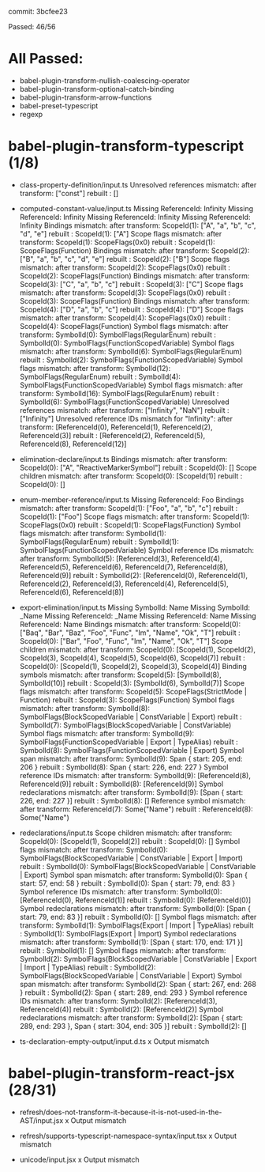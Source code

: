 commit: 3bcfee23

Passed: 46/56

# All Passed:

-   babel-plugin-transform-nullish-coalescing-operator
-   babel-plugin-transform-optional-catch-binding
-   babel-plugin-transform-arrow-functions
-   babel-preset-typescript
-   regexp

# babel-plugin-transform-typescript (1/8)

-   class-property-definition/input.ts Unresolved references mismatch: after
    transform: ["const"] rebuilt : []

-   computed-constant-value/input.ts Missing ReferenceId: Infinity Missing
    ReferenceId: Infinity Missing ReferenceId: Infinity Missing ReferenceId:
    Infinity Bindings mismatch: after transform: ScopeId(1): ["A", "a", "b",
    "c", "d", "e"] rebuilt : ScopeId(1): ["A"] Scope flags mismatch: after transform:
    ScopeId(1): ScopeFlags(0x0) rebuilt : ScopeId(1): ScopeFlags(Function) Bindings
    mismatch: after transform: ScopeId(2): ["B", "a", "b", "c", "d", "e"]
    rebuilt : ScopeId(2): ["B"] Scope flags mismatch: after transform:
    ScopeId(2): ScopeFlags(0x0) rebuilt : ScopeId(2): ScopeFlags(Function)
    Bindings mismatch: after transform: ScopeId(3): ["C", "a", "b", "c"] rebuilt
    : ScopeId(3): ["C"] Scope flags mismatch: after transform: ScopeId(3): ScopeFlags(0x0)
    rebuilt : ScopeId(3): ScopeFlags(Function) Bindings mismatch: after transform:
    ScopeId(4): ["D", "a", "b", "c"] rebuilt : ScopeId(4): ["D"] Scope flags
    mismatch: after transform: ScopeId(4): ScopeFlags(0x0) rebuilt : ScopeId(4):
    ScopeFlags(Function) Symbol flags mismatch: after transform: SymbolId(0):
    SymbolFlags(RegularEnum) rebuilt : SymbolId(0):
    SymbolFlags(FunctionScopedVariable) Symbol flags mismatch: after transform:
    SymbolId(6): SymbolFlags(RegularEnum) rebuilt : SymbolId(2):
    SymbolFlags(FunctionScopedVariable) Symbol flags mismatch: after transform:
    SymbolId(12): SymbolFlags(RegularEnum) rebuilt : SymbolId(4):
    SymbolFlags(FunctionScopedVariable) Symbol flags mismatch: after transform:
    SymbolId(16): SymbolFlags(RegularEnum) rebuilt : SymbolId(6):
    SymbolFlags(FunctionScopedVariable) Unresolved references mismatch: after
    transform: ["Infinity", "NaN"] rebuilt : ["Infinity"] Unresolved reference IDs
    mismatch for "Infinity": after transform: [ReferenceId(0), ReferenceId(1),
    ReferenceId(2), ReferenceId(3)] rebuilt : [ReferenceId(2),
    ReferenceId(5), ReferenceId(8), ReferenceId(12)]

-   elimination-declare/input.ts Bindings mismatch: after transform: ScopeId(0):
    ["A", "ReactiveMarkerSymbol"] rebuilt : ScopeId(0): [] Scope children mismatch:
    after transform: ScopeId(0): [ScopeId(1)] rebuilt : ScopeId(0): []

-   enum-member-reference/input.ts Missing ReferenceId: Foo Bindings mismatch:
    after transform: ScopeId(1): ["Foo", "a", "b", "c"] rebuilt : ScopeId(1): ["Foo"]
    Scope flags mismatch: after transform: ScopeId(1): ScopeFlags(0x0) rebuilt :
    ScopeId(1): ScopeFlags(Function) Symbol flags mismatch: after transform: SymbolId(1):
    SymbolFlags(RegularEnum) rebuilt : SymbolId(1): SymbolFlags(FunctionScopedVariable)
    Symbol reference IDs mismatch: after transform: SymbolId(5): [ReferenceId(3),
    ReferenceId(4),
    ReferenceId(5), ReferenceId(6), ReferenceId(7), ReferenceId(8),
    ReferenceId(9)] rebuilt : SymbolId(2): [ReferenceId(0), ReferenceId(1),
    ReferenceId(2), ReferenceId(3), ReferenceId(4), ReferenceId(5),
    ReferenceId(6), ReferenceId(8)]

-   export-elimination/input.ts Missing SymbolId: Name Missing SymbolId: \_Name
    Missing ReferenceId: \_Name Missing ReferenceId: Name Missing ReferenceId:
    Name Bindings mismatch: after transform: ScopeId(0): ["Baq", "Bar", "Baz",
    "Foo", "Func", "Im", "Name", "Ok", "T"] rebuilt : ScopeId(0): ["Bar",
    "Foo", "Func", "Im", "Name", "Ok", "T"] Scope children mismatch: after
    transform: ScopeId(0): [ScopeId(1), ScopeId(2), ScopeId(3),
    ScopeId(4), ScopeId(5), ScopeId(6), ScopeId(7)] rebuilt : ScopeId(0):
    [ScopeId(1), ScopeId(2), ScopeId(3), ScopeId(4)] Binding symbols mismatch: after
    transform: ScopeId(5): [SymbolId(8), SymbolId(10)] rebuilt : ScopeId(3):
    [SymbolId(6), SymbolId(7)] Scope flags mismatch: after transform: ScopeId(5):
    ScopeFlags(StrictMode | Function) rebuilt : ScopeId(3): ScopeFlags(Function)
    Symbol flags mismatch: after transform: SymbolId(8): SymbolFlags(BlockScopedVariable
    | ConstVariable | Export) rebuilt : SymbolId(7): SymbolFlags(BlockScopedVariable
    | ConstVariable) Symbol flags mismatch: after transform: SymbolId(9): SymbolFlags(FunctionScopedVariable
    | Export | TypeAlias) rebuilt : SymbolId(8): SymbolFlags(FunctionScopedVariable
    | Export) Symbol span mismatch: after transform: SymbolId(9): Span { start: 205,
    end: 206 } rebuilt : SymbolId(8): Span { start: 226, end: 227 } Symbol reference
    IDs mismatch: after transform: SymbolId(9): [ReferenceId(8), ReferenceId(9)]
    rebuilt : SymbolId(8): [ReferenceId(9)] Symbol redeclarations mismatch:
    after transform: SymbolId(9): [Span { start: 226, end: 227 }] rebuilt :
    SymbolId(8): [] Reference symbol mismatch: after transform: ReferenceId(7):
    Some("Name") rebuilt : ReferenceId(8): Some("Name")

-   redeclarations/input.ts Scope children mismatch: after transform:
    ScopeId(0): [ScopeId(1), ScopeId(2)] rebuilt : ScopeId(0): [] Symbol flags mismatch:
    after transform: SymbolId(0): SymbolFlags(BlockScopedVariable | ConstVariable
    | Export | Import) rebuilt : SymbolId(0): SymbolFlags(BlockScopedVariable | ConstVariable
    | Export) Symbol span mismatch: after transform: SymbolId(0): Span { start: 57,
    end: 58 } rebuilt : SymbolId(0): Span { start: 79, end: 83 } Symbol reference
    IDs mismatch: after transform: SymbolId(0): [ReferenceId(0), ReferenceId(1)]
    rebuilt : SymbolId(0): [ReferenceId(0)] Symbol redeclarations mismatch:
    after transform: SymbolId(0): [Span { start: 79, end: 83 }] rebuilt :
    SymbolId(0): [] Symbol flags mismatch: after transform: SymbolId(1):
    SymbolFlags(Export | Import | TypeAlias) rebuilt : SymbolId(1):
    SymbolFlags(Export | Import) Symbol redeclarations mismatch: after
    transform: SymbolId(1): [Span { start: 170, end: 171 }] rebuilt :
    SymbolId(1): [] Symbol flags mismatch: after transform: SymbolId(2):
    SymbolFlags(BlockScopedVariable | ConstVariable | Export | Import |
    TypeAlias) rebuilt : SymbolId(2): SymbolFlags(BlockScopedVariable |
    ConstVariable | Export) Symbol span mismatch: after transform: SymbolId(2):
    Span { start: 267, end: 268 } rebuilt : SymbolId(2): Span { start: 289, end:
    293 } Symbol reference IDs mismatch: after transform: SymbolId(2):
    [ReferenceId(3), ReferenceId(4)] rebuilt : SymbolId(2): [ReferenceId(2)] Symbol
    redeclarations mismatch: after transform: SymbolId(2): [Span { start: 289,
    end: 293 }, Span { start: 304, end: 305 }] rebuilt : SymbolId(2): []

-   ts-declaration-empty-output/input.d.ts x Output mismatch

# babel-plugin-transform-react-jsx (28/31)

-   refresh/does-not-transform-it-because-it-is-not-used-in-the-AST/input.jsx x
    Output mismatch

-   refresh/supports-typescript-namespace-syntax/input.tsx x Output mismatch

-   unicode/input.jsx x Output mismatch
